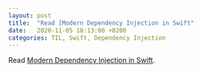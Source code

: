 ```yaml
---
layout: post
title:  "Read [Modern Dependency Injection in Swift"
date:   2020-11-05 18:13:00 +0200
categories: TIL, Swift, Dependency Injection
---
```

Read [Modern Dependency Injection in Swift](https://medium.com/better-programming/modern-dependency-injection-in-swift-952286b308be).
